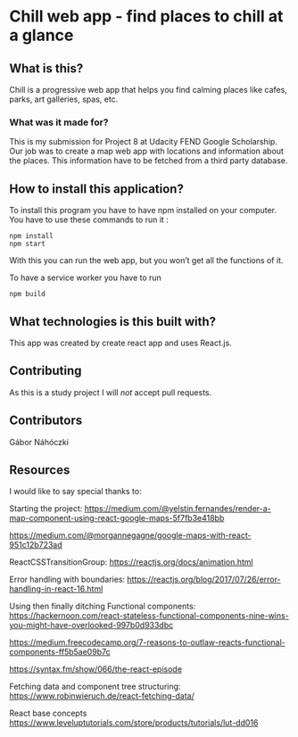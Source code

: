 # Chill web app - find places to chill at a glance
## What is this?
Chill is a progressive web app that helps you find calming places like cafes, parks, art galleries, spas, etc.

### What was it made for?
This is my submission for Project 8 at Udacity FEND Google Scholarship. Our job was to create a map web app with locations and information about the places. This information have to be fetched from a third party database.

## How to install this application?
To install this program you have to have npm installed on your computer. You have to use these commands to run it :
```
npm install
npm start
```
With this you can run the web app, but you won’t get all the functions of it. 

To have a service worker you have to run 
```
npm build
```

## What technologies is this built with?
This app was created by create react app and uses React.js.

## Contributing 
As this is a study project I will _not_ accept pull requests.

## Contributors 
Gábor Náhóczki 

## Resources 
I would like to say special thanks to:


Starting the project:
https://medium.com/@yelstin.fernandes/render-a-map-component-using-react-google-maps-5f7fb3e418bb

https://medium.com/@morgannegagne/google-maps-with-react-951c12b723ad


ReactCSSTransitionGroup:
https://reactjs.org/docs/animation.html


Error handling with boundaries:
https://reactjs.org/blog/2017/07/26/error-handling-in-react-16.html
 

Using then finally ditching Functional components:
https://hackernoon.com/react-stateless-functional-components-nine-wins-you-might-have-overlooked-997b0d933dbc

https://medium.freecodecamp.org/7-reasons-to-outlaw-reacts-functional-components-ff5b5ae09b7c

https://syntax.fm/show/066/the-react-episode


Fetching data and component tree structuring:
https://www.robinwieruch.de/react-fetching-data/


React base concepts
https://www.leveluptutorials.com/store/products/tutorials/lut-dd016